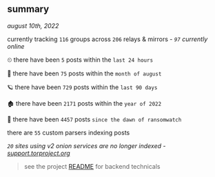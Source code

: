 
## summary
_august 10th, 2022_

currently tracking `116` groups across `206` relays & mirrors - _`97` currently online_

⏲ there have been `5` posts within the `last 24 hours`

🦈 there have been `75` posts within the `month of august`

🪐 there have been `729` posts within the `last 90 days`

🏚 there have been `2171` posts within the `year of 2022`

🦕 there have been `4457` posts `since the dawn of ransomwatch`

there are `55` custom parsers indexing posts

_`20` sites using v2 onion services are no longer indexed - [support.torproject.org](https://support.torproject.org/onionservices/v2-deprecation/)_

> see the project [README](https://github.com/joshhighet/ransomwatch#ransomwatch--) for backend technicals
